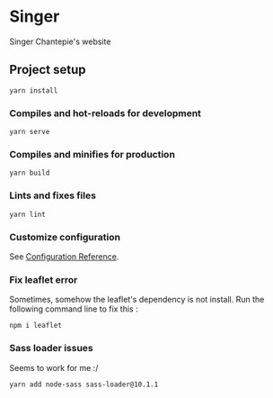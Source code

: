 # Singer
Singer Chantepie's website

## Project setup
```
yarn install
```

### Compiles and hot-reloads for development
```
yarn serve
```

### Compiles and minifies for production
```
yarn build
```

### Lints and fixes files
```
yarn lint
```

### Customize configuration
See [Configuration Reference](https://cli.vuejs.org/config/).

### Fix leaflet error

Sometimes, somehow the leaflet's dependency is not install. Run the following command line to fix this : 

```
npm i leaflet
```

### Sass loader issues
Seems to work for me :/

```
yarn add node-sass sass-loader@10.1.1
```

